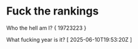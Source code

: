 # Fuck the rankings

Who the hell am I?
{ 19723223 }

What fucking year is it?
[ 2025-06-10T19:53:20Z ]
